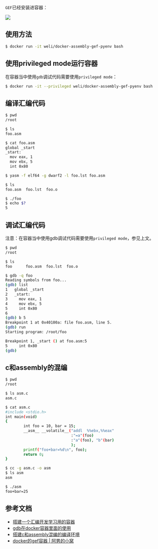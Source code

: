 
`GEF`已经安装进容器：

![](https://raw.githubusercontent.com/liweinan/docker-assembly-gef-pyenv/master/AB58EEC9-B879-421F-9E93-FA22A2843D4A.png)


## 使用方法

```bash
$ docker run -it weli/docker-assembly-gef-pyenv bash
```

## 使用privileged mode运行容器

在容器当中使用`gdb`调试代码需要使用`privileged mode`：

```bash
$ docker run -it --privileged weli/docker-assembly-gef-pyenv bash
```

## 编译汇编代码

```bash
$ pwd
/root
```

```bash
$ ls
foo.asm
```

``` bash
$ cat foo.asm
global _start
_start:
  mov eax, 1
  mov ebx, 5
  int 0x80
```

```bash
$ yasm -f elf64 -g dwarf2 -l foo.lst foo.asm
```

```bash
$ ls
foo.asm  foo.lst  foo.o
```

```bash
$ ./foo
$ echo $?
5
```

## 调试汇编代码

注意：在容器当中使用gdb调试代码需要使用`privileged mode`，参见上文。



```bash
$ pwd
/root
```

```bash
$ ls
foo      foo.asm  foo.lst  foo.o
```

```bash
$ gdb -q foo
Reading symbols from foo...
(gdb) list
1	global _start
2	_start:
3	  mov eax, 1
4	  mov ebx, 5
5	  int 0x80
6
(gdb) b 5
Breakpoint 1 at 0x40100a: file foo.asm, line 5.
(gdb) run
Starting program: /root/foo

Breakpoint 1, _start () at foo.asm:5
5	  int 0x80
(gdb)
```

## c和assembly的混编

```bash
$ pwd
/root
```

```bash
$ ls asm.c
asm.c
```

```bash
$ cat asm.c
#include <stdio.h>
int main(void)
{
        int foo = 10, bar = 15;
        __asm__ __volatile__("addl  %%ebx,%%eax"
                             :"=a"(foo)
                             :"a"(foo), "b"(bar)
                             );
        printf("foo+bar=%d\n", foo);
        return 0;
}
```

```bash
$ cc -g asm.c -o asm
$ ls asm
asm
```

```bash
$ ./asm
foo+bar=25
```

## 参考文档


- [搭建一个汇编开发学习用的容器](http://weinan.io/2019/05/08/asm.html)
- [gdb在docker容器里面的使用](http://weinan.io/2019/05/04/asm.html)
- [搭建c和assembly混编的编译环境](http://weinan.io/2019/03/30/c.html)
- [docker的gef容器 | 阿男的小窝](http://weinan.io/2019/05/30/gef.html)

